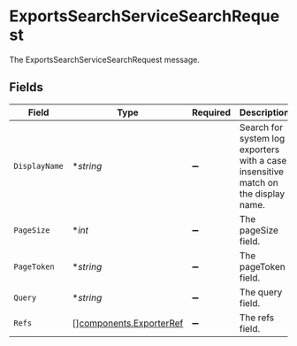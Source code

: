 # ExportsSearchServiceSearchRequest

The ExportsSearchServiceSearchRequest message.


## Fields

| Field                                                                              | Type                                                                               | Required                                                                           | Description                                                                        |
| ---------------------------------------------------------------------------------- | ---------------------------------------------------------------------------------- | ---------------------------------------------------------------------------------- | ---------------------------------------------------------------------------------- |
| `DisplayName`                                                                      | **string*                                                                          | :heavy_minus_sign:                                                                 | Search for system log exporters with a case insensitive match on the display name. |
| `PageSize`                                                                         | **int*                                                                             | :heavy_minus_sign:                                                                 | The pageSize field.                                                                |
| `PageToken`                                                                        | **string*                                                                          | :heavy_minus_sign:                                                                 | The pageToken field.                                                               |
| `Query`                                                                            | **string*                                                                          | :heavy_minus_sign:                                                                 | The query field.                                                                   |
| `Refs`                                                                             | [][components.ExporterRef](../../models/components/exporterref.md)                 | :heavy_minus_sign:                                                                 | The refs field.                                                                    |